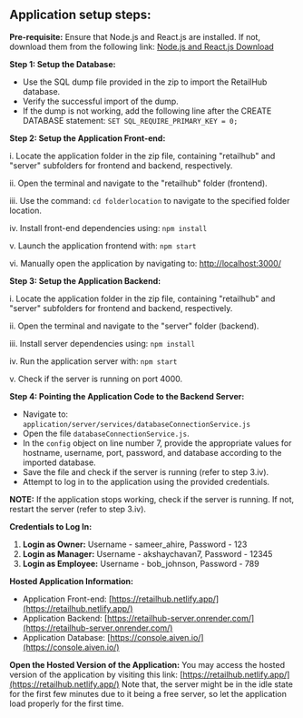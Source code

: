 ## Application setup steps:

**Pre-requisite:**
Ensure that Node.js and React.js are installed. If not, download them from the following link: [Node.js and React.js Download](https://nodejs.org/en/download)

**Step 1: Setup the Database:**
- Use the SQL dump file provided in the zip to import the RetailHub database.
- Verify the successful import of the dump.
- If the dump is not working, add the following line after the CREATE DATABASE statement: ` SET SQL_REQUIRE_PRIMARY_KEY = 0; `


**Step 2: Setup the Application Front-end:**

i. Locate the application folder in the zip file, containing "retailhub" and "server" subfolders for frontend and backend, respectively.

ii. Open the terminal and navigate to the "retailhub" folder (frontend).

iii. Use the command: `cd folderlocation` to navigate to the specified folder location.

iv. Install front-end dependencies using: `npm install`

v. Launch the application frontend with: `npm start`

vi. Manually open the application by navigating to: [http://localhost:3000/](http://localhost:3000/)

**Step 3: Setup the Application Backend:**

i. Locate the application folder in the zip file, containing "retailhub" and "server" subfolders for frontend and backend, respectively.

ii. Open the terminal and navigate to the "server" folder (backend).

iii. Install server dependencies using: `npm install`

iv. Run the application server with: `npm start`

v. Check if the server is running on port 4000.

**Step 4: Pointing the Application Code to the Backend Server:**
- Navigate to: `application/server/services/databaseConnectionService.js`
- Open the file `databaseConnectionService.js`.
- In the `config` object on line number 7, provide the appropriate values for hostname, username, port, password, and database according to the imported database.
- Save the file and check if the server is running (refer to step 3.iv).
- Attempt to log in to the application using the provided credentials.

**NOTE:**
If the application stops working, check if the server is running. If not, restart the server (refer to step 3.iv).

**Credentials to Log In:**
1. **Login as Owner:** Username - sameer_ahire, Password - 123
2. **Login as Manager:** Username - akshaychavan7, Password - 12345
3. **Login as Employee:** Username - bob_johnson, Password - 789

**Hosted Application Information:**
- Application Front-end: [https://retailhub.netlify.app/](https://retailhub.netlify.app/)
- Application Backend: [https://retailhub-server.onrender.com/](https://retailhub-server.onrender.com/)
- Application Database: [https://console.aiven.io/](https://console.aiven.io/)

**Open the Hosted Version of the Application:**
You may access the hosted version of the application by visiting this link: [https://retailhub.netlify.app/](https://retailhub.netlify.app/)
Note that, the server might be in the idle state for the first few minutes due to it being a free server, so let the application load properly for the first time.